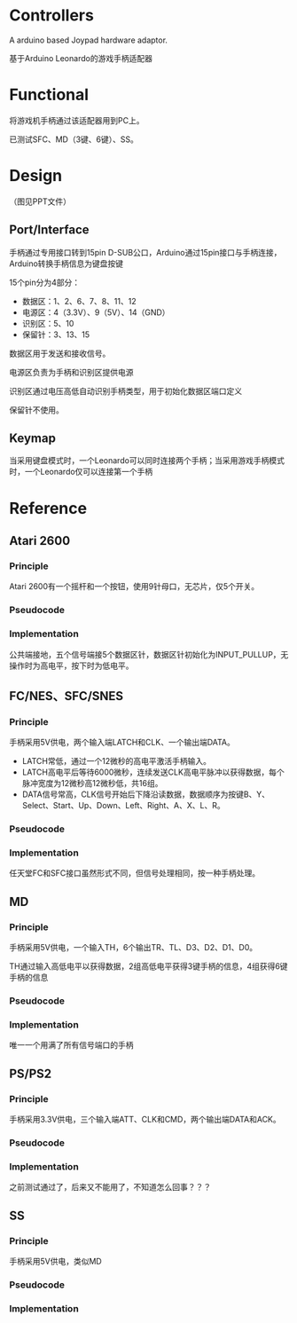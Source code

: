 # Controllers

A arduino based Joypad hardware adaptor.

基于Arduino Leonardo的游戏手柄适配器

# Functional
将游戏机手柄通过该适配器用到PC上。

已测试SFC、MD（3键、6键）、SS。

# Design

（图见PPT文件）

## Port/Interface

手柄通过专用接口转到15pin D-SUB公口，Arduino通过15pin接口与手柄连接，Arduino转换手柄信息为键盘按键

15个pin分为4部分：

- 数据区：1、2、6、7、8、11、12
- 电源区：4（3.3V）、9（5V）、14（GND）
- 识别区：5、10
- 保留针：3、13、15

数据区用于发送和接收信号。

电源区负责为手柄和识别区提供电源

识别区通过电压高低自动识别手柄类型，用于初始化数据区端口定义

保留针不使用。

## Keymap

当采用键盘模式时，一个Leonardo可以同时连接两个手柄；当采用游戏手柄模式时，一个Leonardo仅可以连接第一个手柄

# Reference

## Atari 2600
### Principle
Atari 2600有一个摇杆和一个按钮，使用9针母口，无芯片，仅5个开关。

### Pseudocode

### Implementation
公共端接地，五个信号端接5个数据区针，数据区针初始化为INPUT_PULLUP，无操作时为高电平，按下时为低电平。

## FC/NES、SFC/SNES
### Principle

手柄采用5V供电，两个输入端LATCH和CLK、一个输出端DATA。

- LATCH常低，通过一个12微秒的高电平激活手柄输入。
- LATCH高电平后等待6000微秒，连续发送CLK高电平脉冲以获得数据，每个脉冲宽度为12微秒高12微秒低，共16组。
- DATA信号常高，CLK信号开始后下降沿读数据，数据顺序为按键B、Y、Select、Start、Up、Down、Left、Right、A、X、L、R。

### Pseudocode


### Implementation

任天堂FC和SFC接口虽然形式不同，但信号处理相同，按一种手柄处理。

## MD
### Principle
手柄采用5V供电，一个输入TH，6个输出TR、TL、D3、D2、D1、D0。

TH通过输入高低电平以获得数据，2组高低电平获得3键手柄的信息，4组获得6键手柄的信息

### Pseudocode

### Implementation
唯一一个用满了所有信号端口的手柄

## PS/PS2
### Principle

手柄采用3.3V供电，三个输入端ATT、CLK和CMD，两个输出端DATA和ACK。

### Pseudocode

### Implementation
之前测试通过了，后来又不能用了，不知道怎么回事？？？

## SS
### Principle

手柄采用5V供电，类似MD

### Pseudocode

### Implementation
